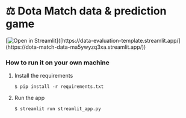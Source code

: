 # ⚖ Dota Match data & prediction game


[![Open in Streamlit]([https://static.streamlit.io/badges/streamlit_badge_black_white.svg](https://upload.wikimedia.org/wikipedia/commons/thumb/c/c2/Dota_logo.svg/204px-Dota_logo.svg.png?20230404224843))]([https://data-evaluation-template.streamlit.app/](https://dota-match-data-ma5ywyzq3xa.streamlit.app/))

### How to run it on your own machine

1. Install the requirements

   ```
   $ pip install -r requirements.txt
   ```

2. Run the app

   ```
   $ streamlit run streamlit_app.py
   ```
